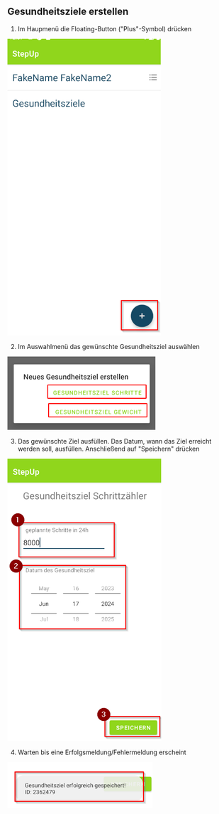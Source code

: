 ## Gesundheitsziele erstellen

1. Im Haupmenü die Floating-Button ("Plus"-Symbol) drücken

![](HealthGoal_1.png)

2. Im Auswahlmenü das gewünschte Gesundheitsziel auswählen

![](HealthGoal_3.png)

3. Das gewünschte Ziel ausfüllen. Das Datum, wann das Ziel erreicht werden soll, ausfüllen. Anschließend auf "Speichern" drücken

![](HealthGoal_Steps.png)

4. Warten bis eine Erfolgsmeldung/Fehlermeldung erscheint

![](HealthGoal_Rueckmeldung.png)

